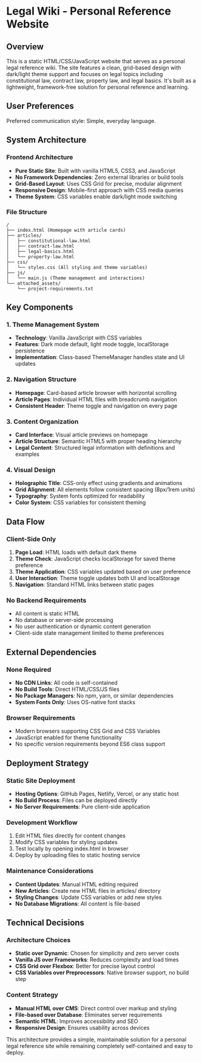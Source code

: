 # Legal Wiki - Personal Reference Website

## Overview

This is a static HTML/CSS/JavaScript website that serves as a personal legal reference wiki. The site features a clean, grid-based design with dark/light theme support and focuses on legal topics including constitutional law, contract law, property law, and legal basics. It's built as a lightweight, framework-free solution for personal reference and learning.

## User Preferences

Preferred communication style: Simple, everyday language.

## System Architecture

### Frontend Architecture
- **Pure Static Site**: Built with vanilla HTML5, CSS3, and JavaScript
- **No Framework Dependencies**: Zero external libraries or build tools
- **Grid-Based Layout**: Uses CSS Grid for precise, modular alignment
- **Responsive Design**: Mobile-first approach with CSS media queries
- **Theme System**: CSS variables enable dark/light mode switching

### File Structure
```
/
├── index.html (Homepage with article cards)
├── articles/
│   ├── constitutional-law.html
│   ├── contract-law.html
│   ├── legal-basics.html
│   └── property-law.html
├── css/
│   └── styles.css (All styling and theme variables)
├── js/
│   └── main.js (Theme management and interactions)
└── attached_assets/
    └── project-requirements.txt
```

## Key Components

### 1. Theme Management System
- **Technology**: Vanilla JavaScript with CSS variables
- **Features**: Dark mode default, light mode toggle, localStorage persistence
- **Implementation**: Class-based ThemeManager handles state and UI updates

### 2. Navigation Structure
- **Homepage**: Card-based article browser with horizontal scrolling
- **Article Pages**: Individual HTML files with breadcrumb navigation
- **Consistent Header**: Theme toggle and navigation on every page

### 3. Content Organization
- **Card Interface**: Visual article previews on homepage
- **Article Structure**: Semantic HTML5 with proper heading hierarchy
- **Legal Content**: Structured legal information with definitions and examples

### 4. Visual Design
- **Holographic Title**: CSS-only effect using gradients and animations
- **Grid Alignment**: All elements follow consistent spacing (8px/1rem units)
- **Typography**: System fonts optimized for readability
- **Color System**: CSS variables for consistent theming

## Data Flow

### Client-Side Only
1. **Page Load**: HTML loads with default dark theme
2. **Theme Check**: JavaScript checks localStorage for saved theme preference
3. **Theme Application**: CSS variables updated based on user preference
4. **User Interaction**: Theme toggle updates both UI and localStorage
5. **Navigation**: Standard HTML links between static pages

### No Backend Requirements
- All content is static HTML
- No database or server-side processing
- No user authentication or dynamic content generation
- Client-side state management limited to theme preferences

## External Dependencies

### None Required
- **No CDN Links**: All code is self-contained
- **No Build Tools**: Direct HTML/CSS/JS files
- **No Package Managers**: No npm, yarn, or similar dependencies
- **System Fonts Only**: Uses OS-native font stacks

### Browser Requirements
- Modern browsers supporting CSS Grid and CSS Variables
- JavaScript enabled for theme functionality
- No specific version requirements beyond ES6 class support

## Deployment Strategy

### Static Site Deployment
- **Hosting Options**: GitHub Pages, Netlify, Vercel, or any static host
- **No Build Process**: Files can be deployed directly
- **No Server Requirements**: Pure client-side application

### Development Workflow
1. Edit HTML files directly for content changes
2. Modify CSS variables for styling updates
3. Test locally by opening index.html in browser
4. Deploy by uploading files to static hosting service

### Maintenance Considerations
- **Content Updates**: Manual HTML editing required
- **New Articles**: Create new HTML files in articles/ directory
- **Styling Changes**: Update CSS variables or add new styles
- **No Database Migrations**: All content is file-based

## Technical Decisions

### Architecture Choices
- **Static over Dynamic**: Chosen for simplicity and zero server costs
- **Vanilla JS over Frameworks**: Reduces complexity and load times
- **CSS Grid over Flexbox**: Better for precise layout control
- **CSS Variables over Preprocessors**: Native browser support, no build step

### Content Strategy
- **Manual HTML over CMS**: Direct control over markup and styling
- **File-based over Database**: Eliminates server requirements
- **Semantic HTML**: Improves accessibility and SEO
- **Responsive Design**: Ensures usability across devices

This architecture provides a simple, maintainable solution for a personal legal reference site while remaining completely self-contained and easy to deploy.